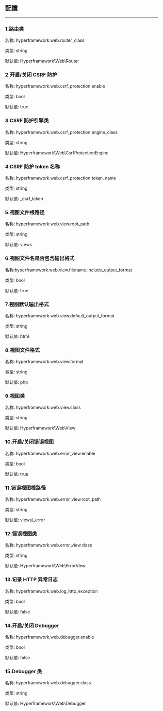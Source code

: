 ## 配置

---

### 1.路由类
名称: hyperframework.web.router_class

类型: string

默认值: Hyperframework\Web\Router

### 2.开启/关闭 CSRF 防护
名称: hyperframework.web.csrf_protection.enable

类型: bool

默认值: true

### 3.CSRF 防护引擎类
名称: hyperframework.web.csrf_protection.engine_class

类型: string

默认值: Hyperframework\Web\CsrfProtectionEngine

### 4.CSRF 防护 token 名称
名称: hyperframework.web.csrf_protection.token_name

类型: string

默认值: _csrf_token

### 5.视图文件根路径
名称: hyperframework.web.view.root_path

类型: string

默认值: views

### 6.视图文件名是否包含输出格式
名称:hyperframework.web.view.filename.include_output_format

类型: bool

默认值: true

### 7.视图默认输出格式
名称: hyperframework.web.view.default_output_format

类型: string

默认值: html

### 8.视图文件格式
名称: hyperframework.web.view.format

类型: string

默认值: php

### 9.视图类
名称: hyperframework.web.view.class

类型: string

默认值: Hyperframework\Web\View

### 10.开启/关闭错误视图
名称: hyperframework.web.error_view.enable

类型: bool

默认值: true

### 11.错误视图根路径
名称: hyperframework.web.error_view.root_path

类型: string

默认值: views/_error

### 12.错误视图类
名称: hyperframework.web.error_view.class

类型: string

默认值: Hyperframework\Web\ErrorView

### 13.记录 HTTP 异常日志
名称: hyperframework.web.log_http_exception

类型: bool

默认值: false

### 14.开启/关闭 Debugger
名称: hyperframework.web.debugger.enable

类型: bool

默认值: false

### 15.Debugger 类
名称: hyperframework.web.debugger.class

类型: string

默认值: Hyperframework\Web\Debugger
